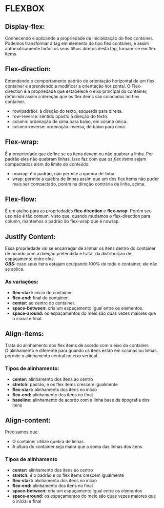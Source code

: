 # FLEXBOX
## Display-flex:
Conhecendo e aplicando a propriedade de inicialização do flex container. Podemos transformar a tag em elemento do tipo flex container, e assim automaticamente todos
os seus filhos diretos desta tag, tornam-se em flex items.

## Flex-direction: 
Entendendo o comportamento padrão de orientação horizontal de um flex container e aprendendo a modificar a orientação horizontal. 
O Flex-direction é a propriedade que estabelece o eixo principal do container, definindo assim a dereção que os flex items são colocados no flex container.<br>
* row(padrão): à direção do texto, esquerda para direita.
* row-reverse: sentido oposto à direção do texto.
* column: ordenação de cima para baixo, em coluna única.
* column-reverse: ordenação inversa, de baixo para cima.

## Flex-wrap: 
É a propriedade que define se os itens devem ou não quabrar a linha. Por padrão eles não quebram linhas, isso faz com que os *flex items* sejam compactados além do limite do conteúdo.
* nowrap: é o padrão, não permite a quebra de linha.
* wrap: permite a quebra de linhas assim que um dos flex items não puder mais ser compactado, porém na direção contrária da linha, acima.

## Flex-flow:
É um atalho para  as propriedades **flex-direction** e **flex-wrap.** Porém seu uso não é tão comum, visto que, quando mudamos o flex-direction para column, mantemos o padrão do flex-wrap que é nowrap.

## Justify Content:
Essa propriedade vai se encarregar de alinhar os itens dentro do container de acordo com a direção pretendida e tratar da distribuição de espaçamento entre eles.<br>
***OBS:*** caso seus itens estajam oculpando 100% de todo o container, ele não se aplica.
### As variações:
* **flex-start:** início do container.
* **flex-end:** final do container.
* **center:** ao centro do container.
* **space-between:** cria um espaçamento igual entre os elementos.
* **space-around:** os espaçamentos do meio são duas vezes maiores que o inicial e final.

## Align-items:
Trata do alinhamento dos flex items de acordo com o eixo do container.<br> O alinhamento é diferente para quando os itens estão em colunas ou linhas.<br> permite o alinhamento central no eixo vertical.
### Tipos de alinhamento:
* **center:** alinhamento dos itens ao centro
* **stretch:** padrão, e os flex items crescem igualmente
* **flex-start:** alinhamento dos itens no início
* **flex-end:** alinhamento dos itens no final
* **baseline:** alinhamento de acordo com a linha base da tipografia dos itens

## Align-content:
Precisamos que:
* O container utilize quebra de linhas
* A altura do container seja maior que a soma das linhas dos itens
### Tipos de alinhamento
* **center:** alinhamento dos itens ao centro
* **stretch:** é o padrão e os flex items crescem igualmente
* **flex-start:** alinhamento dos itens no início
* **flex-end:** alinhamento dos itens no final
* **space-between:** cria um espaçamento igual entre os elementos
* **space-around:** os espaçamentos do meio são duas vezes maiores que o inicial e final








